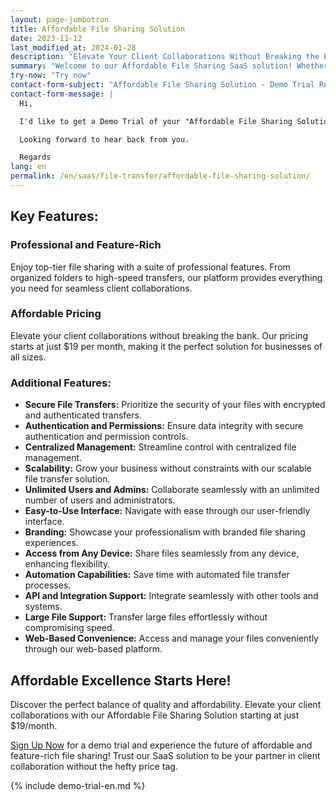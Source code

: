 ```yaml
---
layout: page-jumbotron
title: Affordable File Sharing Solution
date: 2023-11-12
last_modified_at: 2024-01-28
description: "Elevate Your Client Collaborations Without Breaking the Bank"
summary: "Welcome to our Affordable File Sharing SaaS solution! Whether you're a solo professional or part of a medium-sized organization, our platform is dedicated to making high-quality file sharing accessible to everyone. Experience professional, feature-rich client collaborations, all starting at an unbeatable price of just $19 per month."
try-now: "Try now"
contact-form-subject: "Affordable File Sharing Solution - Demo Trial Request"
contact-form-message: |
  Hi,

  I'd like to get a Demo Trial of your "Affordable File Sharing Solution".

  Looking forward to hear back from you.

  Regards
lang: en
permalink: /en/saas/file-transfer/affordable-file-sharing-solution/
---
```

## Key Features:

### Professional and Feature-Rich
Enjoy top-tier file sharing with a suite of professional features. From organized folders to high-speed transfers, our platform provides everything you need for seamless client collaborations.

### Affordable Pricing
Elevate your client collaborations without breaking the bank. Our pricing starts at just $19 per month, making it the perfect solution for businesses of all sizes.

### Additional Features:

- **Secure File Transfers:** Prioritize the security of your files with encrypted and authenticated transfers.
- **Authentication and Permissions:** Ensure data integrity with secure authentication and permission controls.
- **Centralized Management:** Streamline control with centralized file management.
- **Scalability:** Grow your business without constraints with our scalable file transfer solution.
- **Unlimited Users and Admins:** Collaborate seamlessly with an unlimited number of users and administrators.
- **Easy-to-Use Interface:** Navigate with ease through our user-friendly interface.
- **Branding:** Showcase your professionalism with branded file sharing experiences.
- **Access from Any Device:** Share files seamlessly from any device, enhancing flexibility.
- **Automation Capabilities:** Save time with automated file transfer processes.
- **API and Integration Support:** Integrate seamlessly with other tools and systems.
- **Large File Support:** Transfer large files effortlessly without compromising speed.
- **Web-Based Convenience:** Access and manage your files conveniently through our web-based platform.

## Affordable Excellence Starts Here!

Discover the perfect balance of quality and affordability. Elevate your client collaborations with our Affordable File Sharing Solution starting at just $19/month.

[Sign Up Now](#start-your-demo-trial) for a demo trial and experience the future of affordable and feature-rich file sharing! Trust our SaaS solution to be your partner in client collaboration without the hefty price tag.

{% include demo-trial-en.md %}
